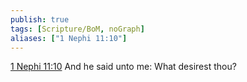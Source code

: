 ```yaml
---
publish: true
tags: [Scripture/BoM, noGraph]
aliases: ["1 Nephi 11:10"]
---
```

[1 Nephi 11:10](https://churchofjesuschrist.org/study/scriptures/bofm/1-ne/11?lang=eng&id=p10#p10) And he said unto me: What desirest thou?

